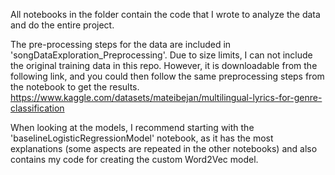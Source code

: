 
All notebooks in the folder contain the code that I wrote to analyze the data and do the entire project.

The pre-processing steps for the data are included in 'songDataExploration_Preprocessing'. Due to size limits, I can not include the original training data in this repo. However, it is downloadable from the following link, and you could then follow the same preprocessing steps from the notebook to get the results. https://www.kaggle.com/datasets/mateibejan/multilingual-lyrics-for-genre-classification


When looking at the models, I recommend starting with the 'baselineLogisticRegressionModel' notebook, as it has the most explanations (some aspects are repeated in the other notebooks) and also contains my code for creating the custom Word2Vec model.
